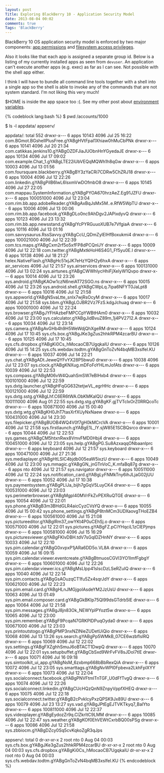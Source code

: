 ```yaml
---
layout: post
Title: Exploring BlackBerry 10 - Application Security Model
date: 2013-08-04 00:02
comments: true
Tags: 'BlackBerry'
---
```


BlackBerry 10 OS application security model is enforced by two major components:
[app permissions](https://developer.blackberry.com/native/documentation/bb10/com.qnx.doc.native_sdk.devguide/com.qnx.doc.native_sdk.devguide/topic/c_appfund_accessing_restricted_functionality.html)
and
[filesystem access privileges](https://developer.blackberry.com/native/documentation/bb10/com.qnx.doc.native_sdk.devguide/com.qnx.doc.native_sdk.devguide/topic/accessible_folders.html).

Also it looks like that each app is assigned a separate group id. Below is a listing
of my currently installed apps as seen from `devuser`. An application can't execute
another apps (e.g. exec) as far as I can see. Not possible with the shell app either.

I think I will have to
bundle all command line tools together with a shell into a single app so the shell
is able to invoke any of the commands that are not system standard. I'm not liking this
very much!


$HOME is inside the app space too :(. See my other post about 
[environment variables](/blog/2013/08/05/exploring-blackberry-10-environment-variables/).



{% codeblock lang:bash %}
$ pwd
/accounts/1000

$ ls -l appdata/ appserv/

appdata/:
total 552
drwxr-x---   6 apps      10143          4096 Jul 25 16:22 com.BGmot.BGshellPlusFree.gYABgHVtFpaI1Xhiaw0hMuCbPNk
drwxr-x---   6 apps      10141          4096 Jul 20 21:34 com.catikkas.jenkins10.gYABgOZDFJiaJUObnHnYGyedaJE
drwxr-x---   6 apps      10134          4096 Jul 17 09:02 com.example.Chat_1.gYABgLTE22iUbVEQqMQWh1h8qGw
drwxr-x---   6 apps      10003          4096 Jul 13 01:56 com.foursquare.blackberry.gYABgBY3zYaCRi7CDRw5ChZRJ18
drwxr-x---   6 apps      10004          4096 Jul 12 22:26 com.linkedin.gYABgPilB6lwL6lsxmVwDOfmbO8
drwxr-x---   6 apps      10145          4096 Jul 27 22:05 com.mappau.SystemInformation.gYABgPYOA670hrzAeZ.Eg91JZFU
drwxr-x---   6 apps      100051000      4096 Jul 12 23:04 com.rim.bb.app.adobeReader.gYABgAxBqJsMx5M..e.RfW5WpTU
drwxr-x---   6 apps      10006          4096 Jul 13 00:06 com.rim.bb.app.facebook.gYABgDLo0nc9AhDgv2JAPixdyvQ
drwxr-x---   6 apps      10123          4096 Jul 23 13:32 com.rim.bb.app.newsstand.gYABgIYcPYRGuuoXUB7e7VfgiaA
drwxr-x---   6 apps      10116          4096 Jul 13 01:16 com.savvysaurus.RssSavvy.gYABgCcU_QDmZyIEIHfBoxukmi4
drwxr-x---   6 apps      100021000      4096 Jul 12 22:39 com.tcs.maps.gYABgCxm2rf5o5xfFP8dPCQnlJY
drwxr-x---   6 apps      10009          4096 Jul 12 22:18 com.twitter.gYABgMxtkHoH6S4G1_Ff5yu0E.I
drwxr-x---   6 apps      10138          4096 Jul 18 21:27 helex.NativeFlash.gYABgHc51xjJK7eHzYQIH2y6hxA
drwxr-x---   6 apps      air_services      4096 Jul 12 21:57 sys.airservices
drwxr-x---   6 apps      100131000      4096 Jul 13 02:24 sys.airtunes.gYABgCWWhIycHhiFjXeIyW1Qvpo
drwxr-x---   6 apps      10014          4096 Jul 12 23:26 sys.android.gYABgKAOw1czN6neiAT72SGO.ns
drwxr-x---   6 apps      10015          4096 Jul 12 23:26 sys.android.shell.gYABgCWpLq.7ipa6NFYT0JaLpt8
drwxr-x---   6 apps      10016          4096 Jul 12 21:58 sys.appworld.gYABgNSvaLtte_snIx7wjRsOcyM
drwxr-x---   6 apps      10017          4096 Jul 12 21:58 sys.bbm.gYABgLOJBR2Vz7FzS.kdgJchuag
drwxr-x---   6 apps      100001000      4096 Jul 12 22:24 sys.browser.gYABgJYFHAzbeFMPCCpYWBtHAm0
drwxr-x---   6 apps      10032          4096 Jul 12 23:00 sys.calculator.gYABgJidBvuZ89m_1j4PV2712.A
drwxr-x---   6 apps      10034          4096 Jul 12 23:14 sys.camera.gYABgAvGHb4h9H5WeWdjQhXgeRM
drwxr-x---   6 apps      10124          4096 Jul 17 10:45 sys.cfs.box.gYABgJKe3gZus2hhkRPM4zcarBU
drwxr-x---   6 apps      10125          4096 Jul 17 10:45 sys.cfs.dropbox.gYABgKi0Cs_hMocaoCB7UgqkaIU
drwxr-x---   6 apps      10126          4096 Jul 15 14:25 sys.cfs.webdav.todtm.gYABgGnToZvN4bqMB3xslfel.KU
drwxr-x---   6 apps      10037          4096 Jul 14 22:21 sys.chat.gYABgADt.JeweQYFvYX28P5bwu0
drwxr-x---   6 apps      10038          4096 Jul 12 23:07 sys.clock.gYABgKNXug.mDFoFoYHLmJofAts
drwxr-x---   6 apps      10039          4096 Jul 12 22:53 sys.compass.gYABgM06vW4QuahSmSW7eBlHxb4
drwxr-x---   6 apps      100101000      4096 Jul 12 22:59 sys.dxtg.launcher.gYABgHFqGG632tetjwVL_egrHHc
drwxr-x---   6 apps      100121000      4096 Jul 12 22:59 sys.dxtg.sstg.gYABgLhf.C6ER6tWA.ObKMKalQU
drwxr-x---   6 apps      100111000      4096 Aug 01 22:55 sys.dxtg.stg.gYABgKF.gjTVTclxOrZ0RRQcoTc
drwxr-x---   6 apps      100871000      4096 Jul 15 00:40 sys.dxtg.wtg.gYABgKH0JhT7tasXrfXUyNxNaew
drwxr-x---   6 apps      100431000      4096 Jul 14 23:30 sys.filepicker.gYABgBUOB4WQ4V0f7gH0kMCrcVA
drwxr-x---   6 apps      10001          4096 Jul 12 21:58 sys.firstlaunch.gYABgE1L_lY.sjW85E1SCBQsrco
drwxr-x---   6 apps      10044          4096 Jul 12 22:53 sys.games.gYABgCM5htxnRwx8VmvFMD0Hbj4
drwxr-x---   6 apps      100451000      4096 Jul 12 23:05 sys.help.gYABgPG.Su8AzxaqqONbaanIprc
drwxr-x---   6 apps      keyboard       4096 Jul 12 21:57 sys.keyboard
drwxr-x---   6 apps      100471000      4096 Jul 27 21:36 sys.mediaplayer.gYABgHtLSIC4bjdb005eaW5ixzU
drwxr-x---   6 apps      10049          4096 Jul 12 23:00 sys.mmagic.gYABgGN_jnGTnVoC_K.mfaBq87g
drwxr-x---   6 apps      nto            4096 Jul 12 21:57 sys.navigator
drwxr-x---   6 apps      100511000      4096 Jul 12 22:24 sys.notification_card.gYABgLyFNMkTny6ihJLjaG02jUU
drwxr-x---   6 apps      10052          4096 Jul 17 10:38 sys.paymentsystem.gYABgPLIJa_bijh7gGqV5LuyCK4
drwxr-x---   6 apps      100531000      4096 Jul 12 23:03 sys.perimeterbrowser.gYABgMgpl40MVrFkZvPEXRuQTGE
drwxr-x---   6 apps      10054          4096 Jul 12 22:01 sys.phone.gYABgB3m3BHdGLR4aicCyzCVsYQ
drwxr-x---   6 apps      10055          4096 Jul 15 00:42 sys.phone_settings.gYABgP8tnMCm3UDXaovgTHoEZB4
drwxr-x---   6 apps      100561000      4096 Jul 15 21:08 sys.pictureeditor.gYABgIRm37_owYKt4P0uCEhSj.o
drwxr-x---   6 apps      100571000      4096 Jul 12 22:01 sys.pictures.gYABgFZ.pCiYHqciL1zClEPjmps
drwxr-x---   6 apps      100581000      4096 Jul 15 16:29 sys.picturesviewer.gYABgFKlvDBH.tdV7sGqIDZHnNY
drwxr-x---   6 apps      10033          4096 Jul 12 22:10 sys.pim.calendar.gYABgG0xvpxP1jARa6DD5o.VL8A
drwxr-x---   6 apps      10059          4096 Jul 16 09:15 sys.pim.calendar.viewer.eventcreate.gYABgBtmuosCGVI3YO1ImfFgbgY
drwxr-x---   6 apps      100601000      4096 Jul 12 22:26 sys.pim.calendar.viewer.ics.gYABgMsLIpp41sIscDzLSeRZuIQ
drwxr-x---   6 apps      10040          4096 Jul 12 22:14 sys.pim.contacts.gYABgGsAOuzqCT1fu5Zx4sqrJdY
drwxr-x---   6 apps      100621000      4096 Jul 12 22:23 sys.pim.email.card.gYABgHLnJMGjgoIAsdeYM2JzUsU
drwxr-x---   6 apps      10063          4096 Jul 13 01:49 sys.pim.email.composer.card.gYABgGkBKIp75QI99dsGTdrb5IE
drwxr-x---   6 apps      10064          4096 Jul 12 21:58 sys.pim.messages.gYABgJ8jn83Ok_NEWYplPYozt5w
drwxr-x---   6 apps      10065          4096 Jul 12 23:00 sys.pim.remember.gYABgF9PcqaN7GRKPlDPuqOyda0
drwxr-x---   6 apps      100671000      4096 Jul 12 23:03 sys.printoutstogo.gYABgPMP3nxNZlNieZUDetUiQio
drwxr-x---   6 apps      10068          4096 Jul 13 13:26 sys.search.gYABgPp5WMkB_07CE6wzbflslRQ
drwxr-x---   6 apps      10069          4096 Jul 12 22:02 sys.settings.gYABgFXZghhSmuJ6oBTACT1DwpQ
drwxr-x---   6 apps      10070          4096 Jul 12 22:01 sys.setupbuffet.gYABgCbSxd9WrFvFV8sJDoI7tlE
drwxr-x---   6 apps      10071          4096 Jul 16 09:18 sys.simtoolkit_ui_app.gYABgNsM_6zxbmp668bBbRexQiA
drwxr-x---   6 apps      10072          4096 Jul 12 23:05 sys.smarttags.gYABgNvWPl0Fpbeva2LkhFplXYY
drwxr-x---   6 apps      10073          4096 Jul 12 22:04 sys.socialconnect.facebook.gYABgPNVFtmlTnTGF_U0dFfTvgQ
drwxr-x---   6 apps      10074          4096 Jul 12 22:26 sys.socialconnect.linkedin.gYABgCUcHQzQnN9ZnpyVppfXHEQ
drwxr-x---   6 apps      10075          4096 Jul 12 22:18 sys.socialconnect.twitter.gYABgB2cPvkIcyPxzQPSK9Jx89U
drwxr-x---   6 apps      10079          4096 Jul 23 13:27 sys.vad.gYABgJPtEgEJTVKTkyq7_BalYto
drwxr-x---   6 apps      100811000      4096 Jul 12 22:37 sys.videoplayer.gYABgEydozZr9q.ClZkrItC9LMM
drwxr-x---   6 apps      10085          4096 Jul 12 22:47 sys.weather.gYABgKOf0EhVEWtCxrbBQ00sPSg
drwxr-x---   6 apps      10086          4096 Jul 12 21:58 sys.zbbiocm.gYABgDZcy0Sq5cvKqkoZgR3qJps

appserv/:
total 0
dr-xr-xr-x   2 root      nto               0 Aug 04 00:03 sys.cfs.box.gYABgJKe3gZus2hhkRPM4zcarBU
dr-xr-xr-x   2 root      nto               0 Aug 04 00:03 sys.cfs.dropbox.gYABgKi0Cs_hMocaoCB7UgqkaIU
dr-xr-xr-x   2 root      nto               0 Aug 04 00:03 sys.cfs.webdav.todtm.gYABgGnToZvN4bqMB3xslfel.KU
{% endcodeblock %}
